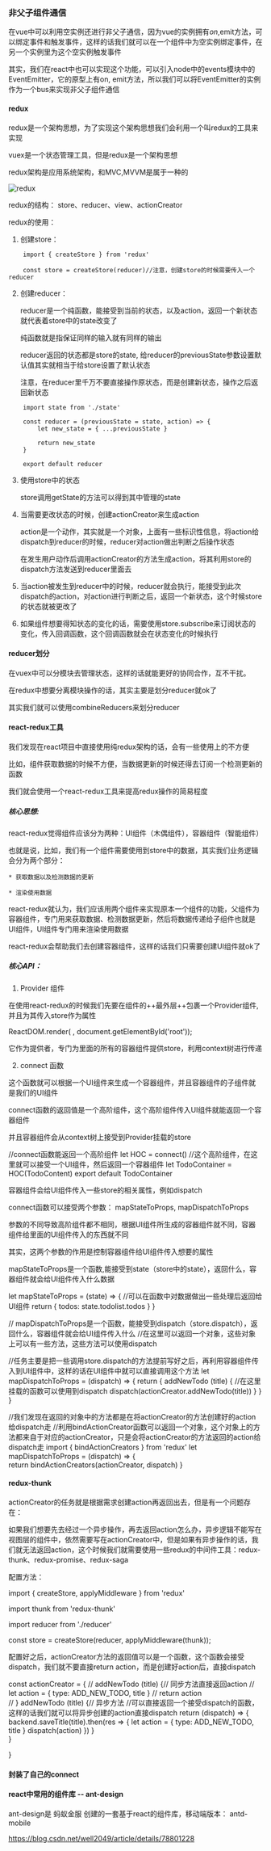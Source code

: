 ### 非父子组件通信

在vue中可以利用空实例还进行非父子通信，因为vue的实例拥有$on,$emit方法，可以绑定事件和触发事件，这样的话我们就可以在一个组件中为空实例绑定事件，在另一个实例里为这个空实例触发事件

其实，我们在react中也可以实现这个功能，可以引入node中的events模块中的EventEmitter，它的原型上有on, emit方法，所以我们可以将EventEmitter的实例作为一个bus来实现非父子组件通信

#### redux

redux是一个架构思想，为了实现这个架构思想我们会利用一个叫redux的工具来实现

vuex是一个状态管理工具，但是redux是一个架构思想

redux架构是应用系统架构，和MVC,MVVM是属于一种的

![redux](http://www.ruanyifeng.com/blogimg/asset/2016/bg2016091802.jpg)

redux的结构： store、reducer、view、actionCreator

redux的使用：

1. 创建store：
```
	import { createStore } from 'redux'

	const store = createStore(reducer)//注意，创建store的时候需要传入一个reducer
```

2. 创建reducer：

	reducer是一个纯函数，能接受到当前的状态，以及action，返回一个新状态就代表着store中的state改变了

	纯函数就是指保证同样的输入就有同样的输出

	reducer返回的状态都是store的state, 给reducer的previousState参数设置默认值其实就相当于给store设置了默认状态

	注意，在reducer里千万不要直接操作原状态，而是创建新状态，操作之后返回新状态
```
	import state from './state'

	const reducer = (previousState = state, action) => {
		let new_state = { ...previousState }

		return new_state
	}

	export default reducer
```

3. 使用store中的状态

	store调用getState的方法可以得到其中管理的state

4. 当需要更改状态的时候，创建actionCreator来生成action

	action是一个动作，其实就是一个对象，上面有一些标识性信息，将action给dispatch到reducer的时候，reducer对action做出判断之后操作状态

	在发生用户动作后调用actionCreator的方法生成action，将其利用store的dispatch方法发送到reducer里面去

5. 当action被发生到reducer中的时候，reducer就会执行，能接受到此次dispatch的action，对action进行判断之后，返回一个新状态，这个时候store的状态就被更改了

6. 如果组件想要得知状态的变化的话，需要使用store.subscribe来订阅状态的变化，传入回调函数，这个回调函数就会在状态变化的时候执行


#### reducer划分

在vuex中可以分模块去管理状态，这样的话就能更好的协同合作，互不干扰。

在redux中想要分离模块操作的话，其实主要是划分reducer就ok了

其实我们就可以使用combineReducers来划分reducer

#### react-redux工具

我们发现在react项目中直接使用纯redux架构的话，会有一些使用上的不方便

比如，组件获取数据的时候不方便，当数据更新的时候还得去订阅一个检测更新的函数

我们就会使用一个react-redux工具来提高redux操作的简易程度


##### 核心思想:

react-redux觉得组件应该分为两种：UI组件（木偶组件），容器组件（智能组件）

也就是说，比如，我们有一个组件需要使用到store中的数据，其实我们业务逻辑会分为两个部分：

	* 获取数据以及检测数据的更新

	* 渲染使用数据

react-redux就认为，我们应该用两个组件来实现原本一个组件的功能，父组件为容器组件，专门用来获取数据、检测数据更新，然后将数据传递给子组件也就是UI组件，UI组件专门用来渲染使用数据

react-redux会帮助我们去创建容器组件，这样的话我们只需要创建UI组件就ok了

##### 核心API：

1. Provider 组件

在使用react-redux的时候我们先要在组件的++最外层++包裹一个Provider组件, 并且为其传入store作为属性

ReactDOM.render(
    <Provider store = {store} >
        <Router>
            <App />
        </Router>
    </Provider>
, document.getElementById('root'));

它作为提供者，专门为里面的所有的容器组件提供store，利用context树进行传递


2. connect 函数

这个函数就可以根据一个UI组件来生成一个容器组件，并且容器组件的子组件就是我们的UI组件

connect函数的返回值是一个高阶组件，这个高阶组件传入UI组件就能返回一个容器组件

并且容器组件会从context树上接受到Provider挂载的store

//connect函数能返回一个高阶组件
let HOC = connect()
//这个高阶组件，在这里就可以接受一个UI组件，然后返回一个容器组件
let TodoContainer = HOC(TodoContent)
export default TodoContainer

容器组件会给UI组件传入一些store的相关属性，例如dispatch


connect函数可以接受两个参数： mapStateToProps, mapDispatchToProps

参数的不同导致高阶组件都不相同，根据UI组件所生成的容器组件就不同，容器组件给里面的UI组件传入的东西就不同

其实，这两个参数的作用是控制容器组件给UI组件传入想要的属性


mapStateToProps是一个函数,能接受到state（store中的state），返回什么，容器组件就会给UI组件传入什么数据

let mapStateToProps = (state) => {
    //可以在函数中对数据做出一些处理后返回给UI组件
    return { todos: state.todolist.todos }
}

// mapDispatchToProps是一个函数，能接受到dispatch（store.dispatch），返回什么，容器组件就会给UI组件传入什么
//在这里可以返回一个对象，这些对象上可以有一些方法，这些方法可以使用dispatch

//任务主要是把一些调用store.dispatch的方法提前写好之后，再利用容器组件传入到UI组件中，这样的话在UI组件中就可以直接调用这个方法
let mapDispatchToProps = (dispatch) => {
    return {
        addNewTodo (title) { //在这里挂载的函数可以使用到dispatch
            dispatch(actionCreator.addNewTodo(title))
        }
    }
}

//我们发现在返回的对象中的方法都是在将actionCreator的方法创建好的action给dispatch走
//利用bindActionCreator函数可以返回一个对象，这个对象上的方法都来自于对应的actionCreator，只是会将actionCreator的方法返回的action给dispatch走
import { bindActionCreators } from 'redux'
let mapDispatchToProps = (dispatch) => {  
    return bindActionCreators(actionCreator, dispatch)
}


#### redux-thunk

actionCreator的任务就是根据需求创建action再返回出去，但是有一个问题存在：

如果我们想要先去经过一个异步操作，再去返回action怎么办，异步逻辑不能写在视图层的组件中，依然需要写在actionCreator中，但是如果有异步操作的话，我们就无法返回action，这个时候我们就需要使用一些redux的中间件工具：redux-thunk、redux-promise、redux-saga

配置方法：

import { createStore, applyMiddleware } from 'redux'

import thunk from 'redux-thunk'

import reducer from './reducer'

const store = createStore(reducer, applyMiddleware(thunk));


配置好之后，actionCreator方法的返回值可以是一个函数，这个函数会接受dispatch，我们就不要直接return action，而是创建好action后，直接dispatch


const actionCreator  = {
    // addNewTodo (title) {// 同步方法直接返回action
    //     let action = { type: ADD_NEW_TODO, title }
    //     return action             
    // }
    addNewTodo (title) {// 异步方法
        //可以直接返回一个接受dispatch的函数，这样的话我们就可以将异步创建的action直接dispatch
        return (dispatch) => {
            backend.saveTitle(title).then(res => {
                let action = { type: ADD_NEW_TODO, title }
                dispatch(action)
            })
        }            
    }

}



#### 封装了自己的connect

#### react中常用的组件库 -- ant-design  

ant-design是 蚂蚁金服 创建的一套基于react的组件库，移动端版本： antd-mobile

https://blog.csdn.net/well2049/article/details/78801228
